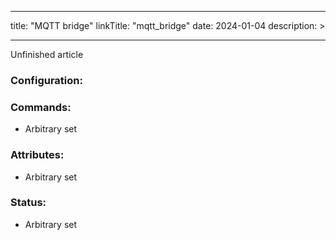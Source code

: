 
---
title: "MQTT bridge"
linkTitle: "mqtt_bridge"
date: 2024-01-04
description: >
  
---

Unfinished article

### Configuration:


### Commands:
* Arbitrary set

### Attributes:
* Arbitrary set

### Status:
* Arbitrary set
